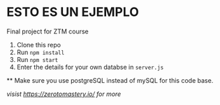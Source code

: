 # ESTO ES UN EJEMPLO
Final project for ZTM course 

1. Clone this repo
2. Run `npm install`
3. Run `npm start`
4. Enter the details for your own databse in `server.js`

** Make sure you use postgreSQL instead of mySQL for this code base.

*visist https://zerotomastery.io/ for more*

